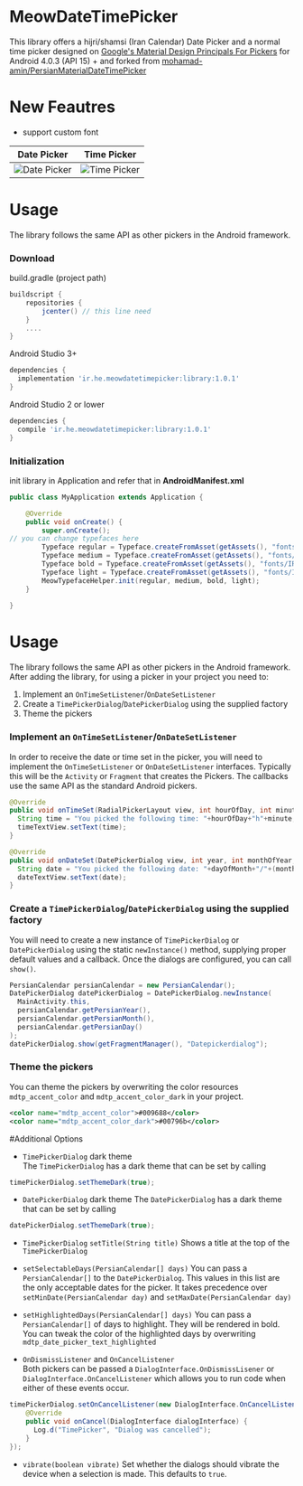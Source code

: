 # MeowDateTimePicker
This library offers a hijri/shamsi (Iran Calendar) Date Picker and a normal time picker designed on [Google's Material Design Principals For Pickers](http://www.google.com/design/spec/components/pickers.html) for Android 4.0.3 (API 15) + and forked from [mohamad-amin/PersianMaterialDateTimePicker](https://github.com/mohamad-amin/PersianMaterialDateTimePicker)

# New Feautres
- support custom font

Date Picker | Time Picker
---- | ----
![Date Picker](https://github.com/shetmobile/MeowDateTimePicker/raw/master/resources/date.png) | ![Time Picker](https://github.com/shetmobile/MeowDateTimePicker/raw/master/resources/time.png)

# Usage
The library follows the same API as other pickers in the Android framework.
### Download
build.gradle (project path)
```groovy
buildscript {
    repositories {
        jcenter() // this line need
    }
    ....
}
```
Android Studio 3+
```groovy
dependencies {
  implementation 'ir.he.meowdatetimepicker:library:1.0.1'
}
```
Android Studio 2 or lower
```groovy
dependencies {
  compile 'ir.he.meowdatetimepicker:library:1.0.1'
}
```
### Initialization
init library in Application and refer that in **AndroidManifest.xml**
```java
public class MyApplication extends Application {

    @Override
    public void onCreate() {
        super.onCreate();
// you can change typefaces here
        Typeface regular = Typeface.createFromAsset(getAssets(), "fonts/IRANSansMobile.ttf");
        Typeface medium = Typeface.createFromAsset(getAssets(), "fonts/IRANSansMobile_Medium.ttf");
        Typeface bold = Typeface.createFromAsset(getAssets(), "fonts/IRANSansMobile_Bold.ttf");
        Typeface light = Typeface.createFromAsset(getAssets(), "fonts/IRANSansMobile_Light.ttf");
        MeowTypefaceHelper.init(regular, medium, bold, light);
    }
    
}
```
# Usage
The library follows the same API as other pickers in the Android framework.
After adding the library, for using a picker in your project you need to:

1. Implement an `OnTimeSetListener`/`OnDateSetListener`
2. Create a `TimePickerDialog`/`DatePickerDialog` using the supplied factory
3. Theme the pickers

### Implement an `OnTimeSetListener`/`OnDateSetListener`
In order to receive the date or time set in the picker, you will need to implement the `OnTimeSetListener` or
`OnDateSetListener` interfaces. Typically this will be the `Activity` or `Fragment` that creates the Pickers. The callbacks use the same API as the standard Android pickers.
```java
@Override
public void onTimeSet(RadialPickerLayout view, int hourOfDay, int minute) {
  String time = "You picked the following time: "+hourOfDay+"h"+minute;
  timeTextView.setText(time);
}

@Override
public void onDateSet(DatePickerDialog view, int year, int monthOfYear, int dayOfMonth) {
  String date = "You picked the following date: "+dayOfMonth+"/"+(monthOfYear+1)+"/"+year;
  dateTextView.setText(date);
}
```

### Create a `TimePickerDialog`/`DatePickerDialog` using the supplied factory
You will need to create a new instance of `TimePickerDialog` or `DatePickerDialog` using the static `newInstance()` method, supplying proper default values and a callback. Once the dialogs are configured, you can call `show()`.
```java
PersianCalendar persianCalendar = new PersianCalendar();
DatePickerDialog datePickerDialog = DatePickerDialog.newInstance(
  MainActivity.this,
  persianCalendar.getPersianYear(),
  persianCalendar.getPersianMonth(),
  persianCalendar.getPersianDay()
);
datePickerDialog.show(getFragmentManager(), "Datepickerdialog");
```

### Theme the pickers
You can theme the pickers by overwriting the color resources `mdtp_accent_color` and `mdtp_accent_color_dark` in your project.
```xml
<color name="mdtp_accent_color">#009688</color>
<color name="mdtp_accent_color_dark">#00796b</color>
```

#Additional Options
* `TimePickerDialog` dark theme  
The `TimePickerDialog` has a dark theme that can be set by calling
```java
timePickerDialog.setThemeDark(true);
```

* `DatePickerDialog` dark theme
The `DatePickerDialog` has a dark theme that can be set by calling
```java
datePickerDialog.setThemeDark(true);
```

* `TimePickerDialog` `setTitle(String title)`
Shows a title at the top of the `TimePickerDialog`

* `setSelectableDays(PersianCalendar[] days)`
You can pass a `PersianCalendar[]` to the `DatePickerDialog`. This values in this list are the only acceptable dates for the picker. It takes precedence over `setMinDate(PersianCalendar day)` and `setMaxDate(PersianCalendar day)`

* `setHighlightedDays(PersianCalendar[] days)`
You can pass a `PersianCalendar[]` of days to highlight. They will be rendered in bold. You can tweak the color of the highlighted days by overwriting `mdtp_date_picker_text_highlighted`

* `OnDismissListener` and `OnCancelListener`  
Both pickers can be passed a `DialogInterface.OnDismissLisener` or `DialogInterface.OnCancelListener` which allows you to run code when either of these events occur.
```java
timePickerDialog.setOnCancelListener(new DialogInterface.OnCancelListener() {
    @Override
    public void onCancel(DialogInterface dialogInterface) {
      Log.d("TimePicker", "Dialog was cancelled");
    }
});
```

* `vibrate(boolean vibrate)`
Set whether the dialogs should vibrate the device when a selection is made. This defaults to `true`.